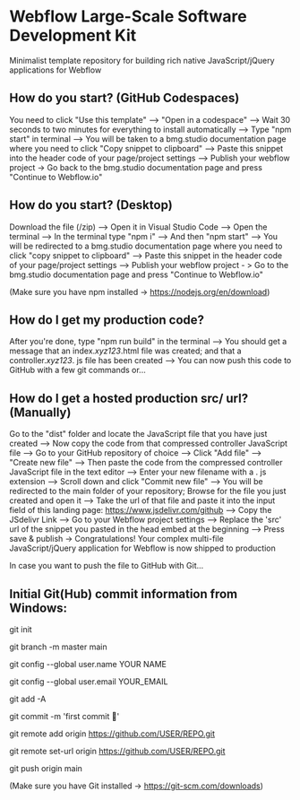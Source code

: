 # Webflow Large-Scale Software Development Kit

Minimalist template repository for building rich native JavaScript/jQuery applications for Webflow



## How do you start? (GitHub Codespaces)

You need to click "Use this template" --> "Open in a codespace" --> Wait 30 seconds to two minutes for everything to install automatically --> Type "npm start" in terminal --> You will be taken to a bmg.studio documentation page where you need to click "Copy snippet to clipboard" --> Paste this snippet into the header code of your page/project settings --> Publish your webflow project -> Go back to the bmg.studio documentation page and press "Continue to Webflow.io"



## How do you start? (Desktop)

Download the file (/zip) --> Open it in Visual Studio Code --> Open the terminal --> In the terminal type "npm i" --> And then "npm start" --> You will be redirected to a bmg.studio documentation page where you need to click "copy snippet to clipboard" --> Paste this snippet in the header code of your page/project settings --> Publish your webflow project - > Go to the bmg.studio documentation page and press "Continue to Webflow.io"

(Make sure you have npm installed -> https://nodejs.org/en/download)



## How do I get my production code?

After you're done, type "npm run build" in the terminal --> You should get a message that an index._xyz123_.html file was created; and that a controller._xyz123_. js file has been created --> You can now push this code to GitHub with a few git commands or...



## How do I get a hosted production src/ url? (Manually)

Go to the "dist" folder and locate the JavaScript file that you have just created --> Now copy the code from that compressed controller JavaScript file --> Go to your GitHub repository of choice --> Click "Add file" --> "Create new file" --> Then paste the code from the compressed controller JavaScript file in the text editor --> Enter your new filename with a . js extension --> Scroll down and click "Commit new file" --> You will be redirected to the main folder of your repository; Browse for the file you just created and open it --> Take the url of that file and paste it into the input field of this landing page: https://www.jsdelivr.com/github --> Copy the JSdelivr Link --> Go to your Webflow project settings --> Replace the 'src' url of the snippet you pasted in the head embed at the beginning --> Press save & publish -> Congratulations! Your complex multi-file JavaScript/jQuery application for Webflow is now shipped to production



In case you want to push the file to GitHub with Git...

## Initial Git(Hub) commit information from Windows:

git init

git branch -m master main

git config --global user.name YOUR NAME

git config --global user.email YOUR_EMAIL

git add -A

git commit -m 'first commit 🚀'

git remote add origin https://github.com/USER/REPO.git

git remote set-url origin https://github.com/USER/REPO.git

git push origin main

(Make sure you have Git installed -> https://git-scm.com/downloads)
